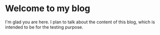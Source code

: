 # Welcome to my blog

I'm glad you are here. I plan to talk about the content of this blog, which is intended to be for the testing purpose.
